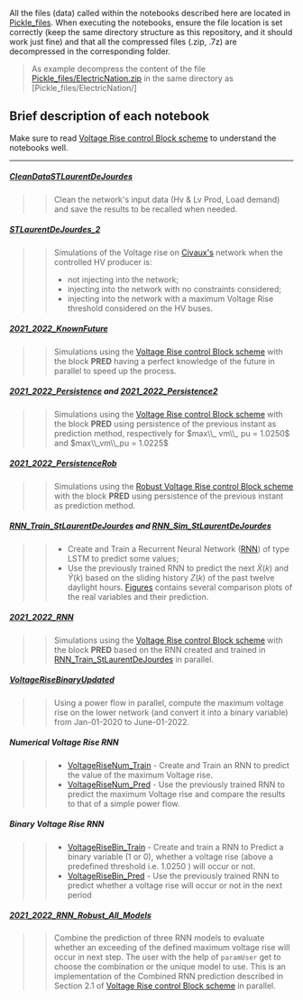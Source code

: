 All the files (data) called within the notebooks described here are located in [Pickle_files](../Pickle_files). When executing the notebooks, ensure the file location is set correctly (keep the same directory structure as this repository, and it should work just fine) and that all the compressed files (.zip, .7z) are decompressed in the corresponding folder. 
> As example decompress the content of the file [Pickle_files/ElectricNation.zip](../Pickle_files/ElectricNation.zip)  in the same directory as  [Pickle_files/ElectricNation/]




## Brief description of each  notebook

Make sure to read [Voltage Rise control Block scheme](../Docs/VRiseControlBlockScheme.pdf) to understand the notebooks well. 
***


##### [CleanDataSTLaurentDeJourdes](CleanDataSTLaurentDeJourdes.ipynb) 
> > Clean the network's input data (Hv & Lv Prod, Load demand) and save the results to be recalled when needed.

##### [STLaurentDeJourdes_2](STLaurentDeJourdes_2.ipynb)
> > Simulations of the Voltage rise on [Civaux's](../Pickle_files/CIVAUX.p) network when the controlled HV producer is: 
> > - not injecting into the network;
> > - injecting into the network with no constraints considered; 
> > - injecting into the network with a maximum Voltage Rise threshold considered on the HV buses.


##### [2021_2022_KnownFuture](2021_2022_KnownFuture.ipynb)
> > Simulations using the [Voltage Rise control Block scheme](../Docs/VRiseControlBlockScheme.pdf) with the block **PRED** having a perfect knowledge of the future in parallel to speed up the process.


##### [2021_2022_Persistence](2021_2022_Persistence.ipynb) and [2021_2022_Persistence2](2021_2022_Persistence2.ipynb)
> > Simulations using the [Voltage Rise control Block scheme](../Docs/VRiseControlBlockScheme.pdf) with the block **PRED** using persistence of the previous instant as prediction method, respectively for $max\\_ vm\\_ pu = 1.0250$ and $max\\_vm\\_pu = 1.0225$ 


##### [2021_2022_PersistenceRob](2021_2022_PersistenceRob.ipynb)
> > Simulations using the [Robust Voltage Rise control Block scheme](../Docs/VRiseControlBlockScheme.pdf) with the block **PRED** using persistence of the previous instant as prediction method.

##### [RNN_Train_StLaurentDeJourdes](RNN_Train_StLaurentDeJourdes.ipynb) and [RNN_Sim_StLaurentDeJourdes](RNN_Sim_StLaurentDeJourdes.ipynb)
> > - Create and Train a Recurrent Neural Network ([RNN](https://en.wikipedia.org/wiki/Recurrent_neural_network)) of type LSTM to predict some values; 
> > - Use the previously trained RNN to predict the next $\tilde{X}(k)$ and $\tilde{Y}(k)$ based on the sliding history $Z(k)$ of the past twelve daylight hours. [Figures](../Figures) contains several comparison plots of the real variables and their prediction.

##### [2021_2022_RNN](2021_2022_RNN.ipynb) 
> > Simulations using the [Voltage Rise control Block scheme](../Docs/VRiseControlBlockScheme.pdf) with the block **PRED** based on the RNN created and trained in [RNN_Train_StLaurentDeJourdes](RNN_Train_StLaurentDeJourdes.ipynb) in parallel.

##### [VoltageRiseBinaryUpdated](VoltageRiseBinaryUpdated.ipynb)
> >  Using a power flow in parallel, compute the maximum voltage rise on the lower network (and convert it into a binary variable) from Jan-01-2020 to  June-01-2022.

##### Numerical Voltage Rise RNN  
> > - [VoltageRiseNum_Train](VoltageRiseNum_Train.ipynb) - Create and Train an RNN to predict the value of the maximum Voltage rise. 
> > - [VoltageRiseNum_Pred](VoltageRiseNum_Pred.ipynb) - Use the previously trained RNN to predict the maximum Voltage rise and compare the results to that of a simple power flow. 

##### Binary Voltage Rise RNN
> > - [VoltageRiseBin_Train](VoltageRiseBin_Train.ipynb) - Create and train a RNN to Predict a binary variable (1 or 0), whether a voltage rise (above a predefined threshold i.e. 1.0250 ) will occur or not.
> > - [VoltageRiseBin_Pred](VoltageRiseBin_Pred.ipynb) - Use the previously trained RNN to predict whether a voltage rise will occur or not in the next period

##### [2021_2022_RNN_Robust_All_Models](2021_2022_RNN_Robust_All_Models.ipynb)
> >  Combine the prediction of three RNN models to evaluate whether an exceeding of the defined maximum voltage rise will occur in next step. The user with the help of  ``paramUser``  get to choose the combination or the unique model to use. This is an implementation of the Combined RNN prediction described in Section 2.1 of [Voltage Rise control Block scheme](../Docs/VRiseControlBlockScheme.pdf) in parallel.

<!-- ##### [2021_2022_SimResAll_RNN](2021_2022_SimResAll_RNN.ipynb)
> >  Compare the results of the simulations given by [2021_2022_RNN_Robust_All_Models](2021_2022_RNN_Robust_All_Models.ipynb) when using each or a combination of the RNN models. -->
